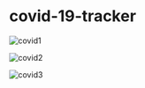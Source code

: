 # covid-19-tracker
![covid1](https://user-images.githubusercontent.com/75427075/178417456-e8fe659c-cdbd-4dd3-978f-fc9cdba065a2.png)

![covid2](https://user-images.githubusercontent.com/75427075/178417587-b807dc44-cbb6-480d-9a11-955baddd8aeb.png)

![covid3](https://user-images.githubusercontent.com/75427075/178417733-5684cee9-3d5a-4afe-85b7-562dbe30b403.png)

